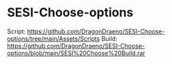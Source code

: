 # SESI-Choose-options

Script: https://github.com/DragonDraeno/SESI-Choose-options/tree/main/Assets/Scripts
Build: https://github.com/DragonDraeno/SESI-Choose-options/blob/main/SESI%20Choose%20Build.rar

